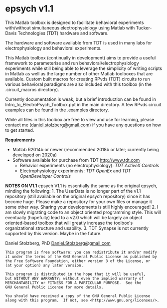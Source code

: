 # epsych v1.1

This Matlab toolbox is designed to facilitate behavioral experiments with/without simultaneous electrophysiology using Matlab with Tucker-Davis Technologies (TDT) hardware and software.

The hardware and software available from TDT is used in many labs for electrophysiology and behavioral experiments.  

This Matlab toolbox (continually in development) aims to provide a useful framework to parameterise and run behavioral/electrophysiology experiments while still being able to leverage the simplicity of writing scripts in Matlab as well as the large number of other Matlab toolboxes that are available.  Custom built macros for creating RPvds (TDT) circuits to run various behavioral paradigms are also included with this toolbox (in the .circuit_macros directory). 

Currently documentation is weak, but a brief introduction can be found in  Intro_to_ElectroPsych_Toolbox.ppt in the main directory.  A few RPvds circuit examples can be found in the .examples directory.

While all files in this toolbox are free to view and use for learning, please contact me (daniel.stolzberg@gmail.com) if you have any questions on how to get started.

**Requirements**
* Matlab R2014b or newer (recommended 2018b or later; currently being developed on 2020a)
* Software available for purchase from TDT http://www.tdt.com
	* Behavior experiments (no electrophysiology):	*TDT ActiveX Controls*
	* Electrophysiology experiments:  *TDT OpenEx* and *TDT OpenDeveloper Controls*
		
		
**NOTES ON V1.1**
epsych V1.1 is essentially the same as the original epsych, minding the following:
	1. The UserData is no longer part of the v1.1 repository (still available on the original epsych repository) since it has become huge.  Please make a repository for your own files or manage it some other way.  Sharing your developments is still highly encouraged!
	2. I am slowly migrating code to an object oriented programming style.  This will eventually (hopefully) lead to a v2.0 which will be largely an object oriented-based toolbox that will greatly increase the toolbox's organizational structure and usability.
	3. TDT Synapse is not currently supported by this version.  Maybe in the future.
		
		
Daniel Stolzberg, PhD
Daniel.Stolzberg@gmail.com


    This program is free software: you can redistribute it and/or modify
    it under the terms of the GNU General Public License as published by
    the Free Software Foundation, either version 3 of the License, or
    (at your option) any later version.

    This program is distributed in the hope that it will be useful,
    but WITHOUT ANY WARRANTY; without even the implied warranty of
    MERCHANTABILITY or FITNESS FOR A PARTICULAR PURPOSE.  See the
    GNU General Public License for more details.

    You should have received a copy of the GNU General Public License
    along with this program.  If not, see <http://www.gnu.org/licenses/>.
